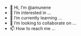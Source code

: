 - 👋 Hi, I’m @amunene
- 👀 I’m interested in ...
- 🌱 I’m currently learning ...
- 💞️ I’m looking to collaborate on ...
- 📫 How to reach me ...

<!---
amunene/amunene is a ✨ special ✨ repository because its `README.md` (this file) appears on your GitHub profile.
You can click the Preview link to take a look at your changes.
--->
